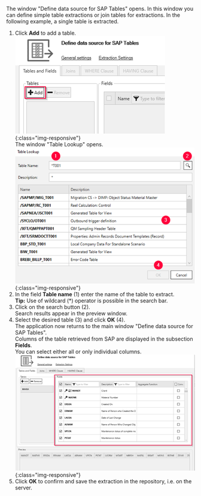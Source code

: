 The window "Define data source for SAP Tables" opens. 
In this window you can define simple table extractions or join tables for extractions. In the following example, a single table is extracted. <br>
1. Click **Add** to add a table.<br>
![Add-New-Table](/img/content/table/table_main-window_add.png){:class="img-responsive"} <br/>
The window "Table Lookup" opens. <br/>
![Look-Up-Table](/img/content/table/table_look-up.png){:class="img-responsive"} <br/>
2. In the field **Table name** (1) enter the name of the table to extract. <br>
**Tip:** Use of wildcard (*) operator is possible in the search bar.<br>
3. Click on the search button (2). <br/>
Search results appear in the preview window.
4. Select the desired table (3) and click **OK** (4). <br>
The application now returns to the main window "Define data source for SAP Tables". <br>
Columns of the table retrieved from SAP are displayed in the subsection **Fields**. <br>
You can select either all or only individual columns. <br>
![Table-Form](/img/content/table/table_fields_filter.png){:class="img-responsive"}<br>
5. Click **OK** to confirm and save the extraction in the repository, i.e. on the server.

